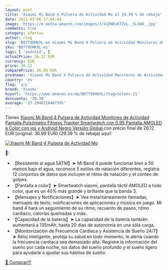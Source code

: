 ```yaml
---
layout: post
title: 'Xiaomi Mi Band 4 Pulsera de Actividad Mo al 29.39 % de rebaja'
date: 2021-03-06 17:04:44
image: 'https://m.media-amazon.com/images/I/41ENDvK7ZxL._SL400_.jpg'
comments: true
category: ofertas
author: ring
slug: 'B07T9DHKXL-es Xiaomi Mi Band 4 Pulsera de Actividad Monitores de...'
sku: 'B07T9DHKXL-es'
tags: [ 'android', ]
actualPrice: 26.12 EUR
currency: EUR
price: 26.12
comparePrice: 36.99 EUR
prodname: 'Xiaomi Mi Band 4 Pulsera de Actividad Monitores de Actividad Pantalla Pulsómetro Fitness Tracker  Smartwatch con 0.95  Pantalla AMOLED a Color  con ios y Android Negro  Versión Global '
country: 'es'
flag: '🇪🇸'
brand: 'Xiaomi'
buyurl: 'https://www.amazon.es/dp/B07T9DHKXL/?tag=tolees-21'
descuento: '29.39'
average: '27.2946218487395'
---
```


Tienes [Xiaomi Mi Band 4 Pulsera de Actividad Monitores de Actividad Pantalla Pulsómetro Fitness Tracker  Smartwatch con 0.95  Pantalla AMOLED a Color  con ios y Android Negro  Versión Global ](https://www.amazon.es/dp/B07T9DHKXL/?tag=tolees-21) con precio final de  26.12 EUR (original: 36.99 EUR) (29.39 %  de rebaja) aqui!

[![Xiaomi Mi Band 4 Pulsera de Actividad Mo](https://m.media-amazon.com/images/I/41ENDvK7ZxL._SL400_.jpg)](https://www.amazon.es/dp/B07T9DHKXL/?tag=tolees-21)

🔎:

- 【Resistente al agua 5ATM】➤ Mi Band 4 puede funcionar bien a 50 metros bajo el agua, reconoce 5 estilos de natación diferentes, registra 12 conjuntos de datos que incluyen el ritmo de natación y el conteo de golpes.
- 【Pantalla a color】➤ Smartwatch xiaomi, pantalla táctil AMOLED a todo color, que es un 40% más grande y brillante que la banda 3.
- 【Mensajes y Notificaciones】➤ Vea instantáneamente llamadas, mensajes de texto, notificaciones de aplicaciones y música en juego. Mi band 4 hará un seguimiento de su ritmo, recuento de pasos, ritmo cardiaco, calorías quemadas y más.
- 【Capacidad de la batería】➤ La capacidad de la batería también aumentará a 135mAh, hasta 20 días de autonomía en una sóla carga.
- 【Monitorización de Frecuencia Cardíaca y Asistencia de Sueño 24/7】➤ Reloj inteligente, proteja su salud en todo momento, le alerta cuando la frecuencia cardíaca sea demasiado alta. Registre la información del sueño por cada noche, los datos del sueño profundo y el sueño ligero para ayudarle a ajustar sus hábitos de sueño.

[🛒 Comprar!!!](https://www.amazon.es/dp/B07T9DHKXL/?tag=tolees-21)
